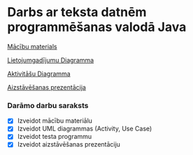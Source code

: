 # Darbs ar teksta datnēm programmēšanas valodā Java

[Mācību materials](https://docs.google.com/presentation/d/1faufD6v-8caA9WQ62H_EGcDMquAnKDss3OAmZ28IDb0/edit?usp=sharing)

[Lietojumgadījumu Diagramma](https://imgur.com/a/bFsHuEP)

[Aktivitāšu Diagramma](https://imgur.com/a/0uzTfXj)

[Aizstāvēšanas prezentācija](https://docs.google.com/presentation/d/1K2SJD807j0_NqV77OMpwkKLgrMft88Gr_caODM7VhAA/edit?usp=sharing)

### **Darāmo darbu saraksts**
- [x] Izveidot mācību materiālu
- [x] Izveidot UML diagrammas (Activity, Use Case) 
- [x] Izveidot testa programmu
- [x] Izveidot aizstāvēšanas prezentāciju
